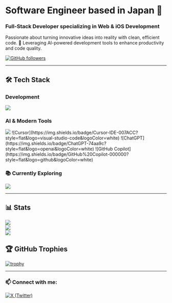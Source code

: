 # Software Engineer based in Japan 👋

### Full-Stack Developer specializing in Web & iOS Development

Passionate about turning innovative ideas into reality with clean, efficient code. 🚀
Leveraging AI-powered development tools to enhance productivity and code quality.

[![GitHub followers](https://img.shields.io/github/followers/masvc?label=Follow&style=social)](https://github.com/masvc)

---

## 🛠 Tech Stack

### Development

<img src="https://skillicons.dev/icons?i=html,css,js,php,mysql,firebase,github,git,vscode,laravel,docker,discord,react,swift,unity,jquery" />

### AI & Modern Tools

<img src="https://skillicons.dev/icons?i=python,tensorflow" /> 
![Cursor](https://img.shields.io/badge/Cursor-IDE-007ACC?style=flat&logo=visual-studio-code&logoColor=white)
![ChatGPT](https://img.shields.io/badge/ChatGPT-74aa9c?style=flat&logo=openai&logoColor=white)
![GitHub Copilot](https://img.shields.io/badge/GitHub%20Copilot-000000?style=flat&logo=github&logoColor=white)

### 📚 Currently Exploring

<img src="https://skillicons.dev/icons?i=vue,next,typescript,gitlab,aws,vite" />

---

## 📊 Stats

![](http://github-profile-summary-cards.vercel.app/api/cards/profile-details?username=masvc&theme=github)  
![](http://github-profile-summary-cards.vercel.app/api/cards/stats?username=masvc&theme=github)  
![](http://github-profile-summary-cards.vercel.app/api/cards/productive-time?username=masvc&theme=github&utcOffset=9)

## 🏆 GitHub Trophies

[![trophy](https://github-profile-trophy.vercel.app/?username=masvc&theme=flat&column=4)](https://github.com/ryo-ma/github-profile-trophy)

---

### 📫 Connect with me:

[![X (Twitter)](https://img.shields.io/badge/Twitter-1DA1F2?style=flat&logo=twitter&logoColor=white)](https://x.com/masvc_)
